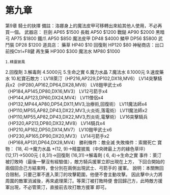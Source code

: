 # 第九章

第9章  騎士的抉擇
備註：洛娜身上的魔法皮甲可移轉出來給其他人使用，不必再買一個。
武器店：
  巨劍      AP65   $1500
  長戟      AP50   $1200
  戰鎚      AP90   $2000
  黑暗弓    AP75   $1800
  鐵爪      AP50   $850
  魔法皮甲  DP48   $4000
  鱗甲      DP56   $5800
  武鬥裝    DP28   $1200
道具店：
  藥草      HP40   $10
  回復劑    HP120  $80
神秘商店：出口前按Ctrl+F8鍵
  再生藥    HP300  $300
  魔法水    MP80   $1000

    1.精靈披風
2.回復劑
3.解毒劑
4.5000元
5.生命之實
6.魔力水晶
7.魔法水
8.1000元
9.速度藥水
10.紅寶石敵方：LV18萊汀（HP216,AP229,DP102,DX18,MV6）
      LV14突擊騎兵x2（HP280,AP162,DP64,DX28,MV8）
      LV8鎧甲武士x6（HP184,AP145,DP80,DX16,MV3）
      LV12弓箭手x4（HP144,AP123,DP60,DX24,MV4）
      LV11僧侶x4（HP132,MP44,AP80,DP54,DX11,MV3,治療術,回復術）
      LV11魔法師x4（HP110,MP55,AP82,DP43,DX22,MV3,火炎術,落電術）
      LV11魔法師x2（HP110,MP55,AP82,DP43,DX22,MV3,烈炎術,電擊術）
      LV16突擊騎兵（HP320,AP213,DP80,DX32,MV8）
      LV14騎兵x4（HP210,AP162,DP50,DX14,MV7）
      LV10鎧甲武士x6（HP230,AP165,DP90,DX20,MV3）
      LV14弓箭手x2（HP168,AP131,DP64,DX28,MV4）
勝利條件：敵全滅
失敗條件：索爾死亡
寶物： (18, 4)→魔力水晶
      *(12, 9)→精靈披風（中央碑最上方的綠色草坪）
       (12,17)→5000元
       ( 8,31)→回復劑
       (16,31)→解毒劑
       ( 6, 4)→生命之實
事件：萊汀被打敗時（最後一擊沒有經驗值），敵方騎兵援軍立即出現在上方，
      下回合開始的兩個回合己方結束時，會分別在兩側出現武士、弓箭手的
      援軍。
說明：本關無回合限制，只要己軍不進入萊汀的攻擊範圍，他便不會主動攻擊。
      因此擊中火力將周圍的敵軍消滅後，再來處理萊汀。等萊汀被打敗時便
      會回歸己方，此時敵方援軍出現，不必管萊汀，直接前去攻打敵方援軍
      即可。

